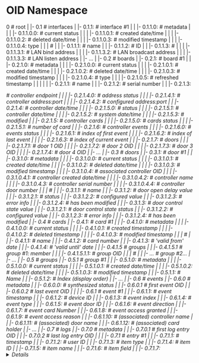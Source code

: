 # OID Namespace

0                                                                            # root
|
|- 0.1                                                                       # interfaces
|    |- 0.1.1:                                                               # interface #1
|    |      |- 0.1.1.0: <metadata>                                           #    metadata
|    |      |        |- 0.1.1.0.0: <status>                                  #       current status
|    |      |        |- 0.1.1.0.1: <created>                                 #       created date/time
|    |      |        |- 0.1.1.0.2: <deleted>                                 #       deleted date/time
|    |      |        |- 0.1.1.0.3: <modified>                                #       modified timestamp
|    |      |        |- 0.1.1.0.4: <type>                                            type
|    |      |                                                                #
|    |      |- 0.1.1.1: <name>                                               #    name
|    |      |- 0.1.1.2: <ID>                                                 #    ID
|    |      |- 0.1.1.3: <LAN>                                                #
|    |      |        |- 0.1.1.3.1: <bind>                                    #    LAN bind address
|    |      |        |- 0.1.1.3.2: <broadcast>                               #    LAN broadcast address
|    |      |        |- 0.1.1.3.3: <listen>                                  #    LAN listen address
|    |- ...
| 
|- 0.2                                                                       # boards
|    |- 0.2.1:                                                               # board #1
|    |      |- 0.2.1.0: <metadata>                                           #    metadata
|    |      |        |- 0.2.1.0.0: <status>                                  #       current status
|    |      |        |- 0.2.1.0.1: <created>                                 #       created date/time
|    |      |        |- 0.2.1.0.2: <deleted>                                 #       deleted date/time
|    |      |        |- 0.2.1.0.3: <modified>                                #       modified timestamp
|    |      |        |- 0.2.1.0.4: <type>                                    #    type
|    |      |        |- 0.2.1.0.5: <touched>                                 #    refreshed timestamp
|    |      |
|    |      |- 0.2.1.1: <name>                                               #    name
|    |      |- 0.2.1.2: <ID>                                                 #    serial number
|    |      |- 0.2.1.3: <address>                                            #    controller endpoint
|    |      |        |- 0.2.1.4.0: <status>                                  #       address status
|    |      |        |- 0.2.1.4.1: <endpoint>                                #       controller address:port
|    |      |        |- 0.2.1.4.2: <configured>                              #       configured address:port
|    |      |- 0.2.1.4:  <datetime>                                          #    controller date/time
|    |      |        |- 0.2.1.5.0: <status>                                  #       status
|    |      |        |- 0.2.1.5.1: <current>                                 #       controller date/time
|    |      |        |- 0.2.1.5.2: <system>                                  #       system date/time
|    |      |        |- 0.2.1.5.3: <modified>                                #       modified
|    |      |- 0.2.1.5:  <cards>                                             #    controller cards
|    |      |        |- 0.2.1.5.0: <status>                                  #       cards status
|    |      |        |- 0.2.1.5.1: <count>                                   #       number of card
|    |      |- 0.2.1.6:  <events>                                            #    controller events
|    |      |        |- 0.2.1.6.0: <status>                                  #       events status
|    |      |        |- 0.2.1.6.1: <first>                                   #       index of first event
|    |      |        |- 0.2.1.6.2: <last>                                    #       index of last event
|    |      |        |- 0.2.1.6.3: <current>                                 #       index of current event
|    |      |- 0.2.1.7:  <doors>                                             #    doors
|    |      |        |- 0.2.1.7.1: <door1>                                   #       door 1 OID
|    |      |        |- 0.2.1.7.2: <door2>                                   #       door 2 OID
|    |      |        |- 0.2.1.7.3: <door3>                                   #       door 3 OID
|    |      |        |- 0.2.1.7.4: <door4>                                   #       door 4 OID
|    |- ...
|
|- 0.3                                                                       # doors
|    |- 0.3.1:                                                               # door #1
|    |      |- 0.3.1.0: <metadata>                                           #    metadata
|    |      |        |- 0.3.1.0.0: <status>                                  #       current status
|    |      |        |- 0.3.1.0.1: <created>                                 #       created date/time
|    |      |        |- 0.3.1.0.2: <deleted>                                 #       deleted date/time
|    |      |        |- 0.3.1.0.3: <modified>                                #       modified timestamp
|    |      |        |- 0.3.1.0.4: <controller>                              #       associated controller OID
|    |      |                   |- 0.3.1.0.4.1: <created>                    #               controller created date/time
|    |      |                   |- 0.3.1.0.4.2: <name>                       #               controller name
|    |      |                   |- 0.3.1.0.4.3: <deviceID>                   #               controller serial number
|    |      |                   |- 0.3.1.0.4.4: <door>                       #               controller door number
|    |      |                                                                #
|    |      |- 0.3.1.1: <name>                                               #    name
|    |      |- 0.3.1.2: <delay>                                              #    door open delay value
|    |               |- 0.3.1.2.1: <status>                                  #                    status
|    |               |- 0.3.1.2.2: <configured>                              #                    configured value
|    |               |- 0.3.1.2.3: <error>                                   #                    error info
|    |               |- 0.3.1.2.4: <modified>                                #                    has been modified
|    |      |- 0.3.1.3: <control>                                            #    door control state value
|    |               |- 0.3.1.2.1: <status>                                  #    door control state status
|    |               |- 0.3.1.2.2: <configured>                              #                       configured value
|    |               |- 0.3.1.2.3: <error>                                   #                       error info
|    |               |- 0.3.1.2.4: <modified>                                #                       has been modified
|
|- 0.4                                                                       # cards
|    |- 0.4.1:                                                               # card #1
|    |      |- 0.4.1.0: <metadata>                                           #    metadata
|    |      |        |- 0.4.1.0.0: <status>                                  #       current status
|    |      |        |- 0.4.1.0.1: <created>                                 #       created timestamp
|    |      |        |- 0.4.1.0.2: <deleted>                                 #       deleted timestamp
|    |      |        |- 0.4.1.0.3: <modified>                                #       modified timestamp
|    |      |                                                                # 
|    |      |- 0.4.1.1: <name>                                               #      name
|    |      |- 0.4.1.2: <number>                                             #      card number
|    |      |- 0.4.1.3: <from>                                               #      'valid from' date
|    |      |- 0.4.1.4: <to>                                                 #      'valid until' date
|    |      |- 0.4.1.5                                                       #      groups
|    |               |- 0.4.1.5.1 <member>                                   #      group #1: member
|    |               |           |- 0.4.1.5.1.1: <oid>                       #                group OID
|    |               |                                                       #
|    |               |- ...                                                  #      group #2...
|    |- ...
|
|- 0.5                                                                       # groups
|    |- 0.5.1                                                                # group #1
|    |      |- 0.5.1.0: <metadata>                                           #    metadata
|    |      |        |- 0.5.1.0.0: <status>                                  #       current status
|    |      |        |- 0.5.1.0.1: <created>                                 #       created date/time
|    |      |        |- 0.5.1.0.2: <deleted>                                 #       deleted date/time
|    |      |        |- 0.5.1.0.3: <modified>                                #       modified timestamp
|    |      |- 0.5.1.1: <name>                                               #       Name
|    |      |- 0.5.1.2: <index>                                              #       Index (display order)
|    |- ...
|
|- 0.6                                                                       # events
|    |- 0.6.0                                                                #    metadata
|    |      |- 0.6.0.0: <status>                                             #       synthesized status
|    |      |- 0.6.0.1                                                       #       first event OID
|    |      |- 0.6.0.2                                                       #       last event OID
|    |
|    |- 0.6.1                                                                #    event #1
|    |      |- 0.6.1.1:  <timestamp>                                         #       event timestamp
|    |      |- 0.6.1.2:  <deviceID>                                          #       device ID
|    |      |- 0.6.1.3:  <index>                                             #       event index
|    |      |- 0.6.1.4:  <type>                                              #       event type
|    |      |- 0.6.1.5:  <door>                                              #       event door ID
|    |      |- 0.6.1.6:  <direction>                                         #       event direction
|    |      |- 0.6.1.7:  <cardNumber>                                        #       event card Number
|    |      |- 0.6.1.8:  <accessGranted>                                     #       event access granted
|    |      |- 0.6.1.9:  <reason>                                            #       event access reason
|    |      |- 0.6.1.10: <deviceName>                                        #       (associated) controller name
|    |      |- 0.6.1.11: <doorName>                                          #       (associated) door name
|    |      |- 0.6.1.12: <cardName>                                          #       (associated) card holder
|    |- ...
|
|- 0.7                                                                       # logs
|    |- 0.7.0                                                                #    metadata
|    |      |- 0.7.0.1                                                       #       first log entry OID
|    |      |- 0.7.0.2                                                       #       last log entry OID
|    |
|    |- 0.7.1                                                                #    entry #1
|    |      |- 0.7.1.1: <timestamp>                                          #       timestamp
|    |      |- 0.7.1.2: <uid>                                                #       user ID
|    |      |- 0.7.1.3: <item>                                               #       item type
|    |      |- 0.7.1.4: <id>                                                 #       item ID
|    |      |- 0.7.1.5: <name>                                               #       item name
|    |      |- 0.7.1.6: <field>                                              #       item field
|    |      |- 0.7.1.7: <details>                                            #       item details
|
|- 0.8                                                                       # users
|    |- 0.8.1                                                                # user #1
|    |      |- 0.8.1.0: <metadata>                                           #    metadata
|    |      |        |- 0.8.1.0.0: <status>                                  #       status
|    |      |        |- 0.8.1.0.1: <created>                                 #       created date/time
|    |      |        |- 0.8.1.0.2: <deleted>                                 #       deleted date/time
|    |      |        |- 0.8.1.0.3: <modified>                                #       modified timestamp
|    |      |- 0.8.1.1: <name>                                               #       Name
|    |      |- 0.8.1.2: <uid>                                                #       UID
|    |      |- 0.8.1.3: <role>                                               #       Role
|    |      |- 0.8.1.4: <password>                                           #       Password
|    |- ...
|

